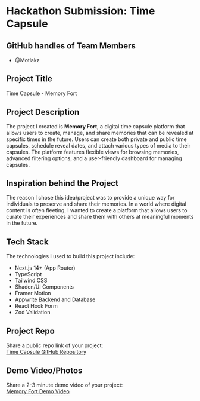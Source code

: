 # Hackathon Submission: Time Capsule

## GitHub handles of Team Members

- @Motlakz

## Project Title

Time Capsule - Memory Fort

## Project Description

The project I created is **Memory Fort**, a digital time capsule platform that allows users to create, manage, and share memories that can be revealed at specific times in the future. Users can create both private and public time capsules, schedule reveal dates, and attach various types of media to their capsules. The platform features flexible views for browsing memories, advanced filtering options, and a user-friendly dashboard for managing capsules.

## Inspiration behind the Project 

The reason I chose this idea/project was to provide a unique way for individuals to preserve and share their memories. In a world where digital content is often fleeting, I wanted to create a platform that allows users to curate their experiences and share them with others at meaningful moments in the future.

## Tech Stack

The technologies I used to build this project include:

- Next.js 14+ (App Router)
- TypeScript
- Tailwind CSS
- Shadcn/UI Components
- Framer Motion
- Appwrite Backend and Database
- React Hook Form
- Zod Validation

## Project Repo  

Share a public repo link of your project:  
[Time Capsule GitHub Repository](https://github.com/Motlakz/time-capsule)

## Demo Video/Photos  
Share a 2-3 minute demo video of your project:  
[Memory Fort Demo Video](https://youtu.be/W-bjdtY_HiI?si=ivySJxRig9hVNUC9)